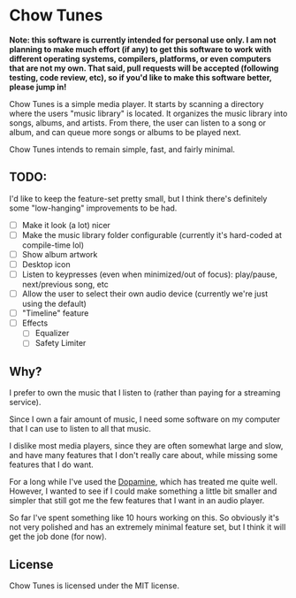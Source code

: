 # Chow Tunes

**Note: this software is currently intended for personal use only.
I am not planning to make much effort (if any) to get this software to work
with different operating systems, compilers, platforms, or even computers that
are not my own. That said, pull requests will be accepted (following testing,
code review, etc), so if you'd like to make this software better, please jump in!**

Chow Tunes is a simple media player. It starts by scanning a directory where
the users "music library" is located. It organizes the music library into songs,
albums, and artists. From there, the user can listen to a song or album, and
can queue more songs or albums to be played next.

Chow Tunes intends to remain simple, fast, and fairly minimal.

## TODO:

I'd like to keep the feature-set pretty small, but I think there's definitely
some "low-hanging" improvements to be had.

- [ ] Make it look (a lot) nicer
- [ ] Make the music library folder configurable (currently it's hard-coded at compile-time lol)
- [ ] Show album artwork
- [ ] Desktop icon
- [ ] Listen to keypresses (even when minimized/out of focus): play/pause, next/previous song, etc
- [ ] Allow the user to select their own audio device (currently we're just using the default)
- [ ] "Timeline" feature
- [ ] Effects
  - [ ] Equalizer
  - [ ] Safety Limiter

## Why?

I prefer to own the music that I listen to (rather than paying for a streaming service).

Since I own a fair amount of music, I need some software on my computer that I can use to
listen to all that music.

I dislike most media players, since they are often somewhat large and slow, and have
many features that I don't really care about, while missing some features that I do want.

For a long while I've used the [Dopamine](https://github.com/digimezzo/dopamine), which has
treated me quite well. However, I wanted to see if I could make something a little bit
smaller and simpler that still got me the few features that I want in an audio player.

So far I've spent something like 10 hours working on this. So obviously it's not very polished
and has an extremely minimal feature set, but I think it will get the job done (for now).

## License

Chow Tunes is licensed under the MIT license.
